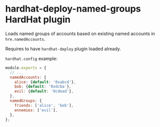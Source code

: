 # hardhat-deploy-named-groups HardHat plugin

Loads named groups of accounts based on existing named accounts in `hre.namedAccounts`.

Requires to have `hardhat-deploy` plugin loaded already.

`hardhat.config` example:

```javascript
module.exports = {
  // ...
  namedAccounts: {
    alice: {default: '0xabcd'},
    bob: {default: '0xdcba'},
    evil: {default: '0cdead'},
  },
  namedGroups: {
    friends: ['alice', 'bob'],
    ennemies: ['evil'],
  },
};
```
